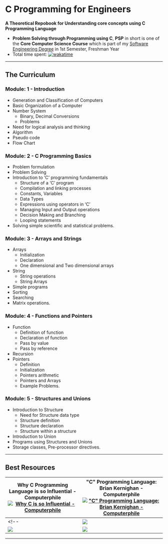 # C Programming for Engineers

**A Theoretical Repobook for Understanding core concepts using C Programming Language**

- **Problem Solving through Programming using C**, **PSP** in short is one of the **Core Computer Science Course** which is part of my [Software Engineering Degree](https://github.com/AswinBarath/Software-Engineering-Degree) in 1st Semester, Freshman Year
- Total time spent: [![wakatime](https://wakatime.com/badge/user/0f3d8544-3446-40bb-987d-b1a8ed7d2cff/project/33d95e72-e50f-4c63-82a7-30f3b3d143b7.svg)](https://wakatime.com/badge/user/0f3d8544-3446-40bb-987d-b1a8ed7d2cff/project/33d95e72-e50f-4c63-82a7-30f3b3d143b7)

---

## The Curriculum

### Module: 1 - **Introduction**

- Generation and Classification of Computers
- Basic Organization of a Computer 
- Number System 
    - Binary, Decimal Conversions 
    - Problems
- Need for logical analysis and thinking
- Algorithm 
- Pseudo code 
- Flow Chart

### Module: 2 - **C Programming Basics**

- Problem formulation 
- Problem Solving 
- Introduction to ‘C’ programming fundamentals
    - Structure of a ‘C’ program
    - Compilation and linking processes 
    - Constants, Variables 
    - Data Types 
    - Expressions using operators in ‘C’ 
    - Managing Input and Output operations 
    - Decision Making and Branching 
    - Looping statements 
- Solving simple scientific and statistical problems.

### Module: 3 - **Arrays and Strings**

- Arrays
    - Initialization
    - Declaration
    - One dimensional and Two dimensional arrays
- String
    - String operations
    - String Arrays
- Simple programs
- Sorting
- Searching
- Matrix operations.

### Module: 4 - **Functions and Pointers**

- Function 
    - Definition of function 
    - Declaration of function 
    - Pass by value 
    - Pass by reference
- Recursion
- Pointers 
    - Definition
    - Initialization
    - Pointers arithmetic 
    - Pointers and Arrays
    - Example Problems.

### Module: 5 - **Structures and Unions**

- Introduction to Structure
    - Need for Structure data type
    - Structure definition
    - Structure declaration
    - Structure within a structure
- Introduction to Union
- Programs using Structures and Unions
- Storage classes, Pre-processor directives.

---

## Best Resources

| Why C Programming Language is so Influential - Computerphile [![Why C is so Influential - Computerphile](https://img.youtube.com/vi/ci1PJexnfNE/0.jpg)](https://www.youtube.com/watch?v=ci1PJexnfNE) | "C" Programming Language: Brian Kernighan - Computerphile [!["C" Programming Language: Brian Kernighan - Computerphile](https://img.youtube.com/vi/de2Hsvxaf8M/0.jpg)](https://www.youtube.com/watch?v=de2Hsvxaf8M) |
| - | - |
<!-- | [![](https://img.youtube.com/vi/ci1PJexnfNE/0.jpg)](https://www.youtube.com/watch?v=ci1PJexnfNE) | [![](https://img.youtube.com/vi/ci1PJexnfNE/0.jpg)](https://www.youtube.com/watch?v=ci1PJexnfNE) |
| [![](https://img.youtube.com/vi/ci1PJexnfNE/0.jpg)](https://www.youtube.com/watch?v=ci1PJexnfNE) | [![](https://img.youtube.com/vi/ci1PJexnfNE/0.jpg)](https://www.youtube.com/watch?v=ci1PJexnfNE) | -->

---
